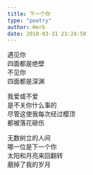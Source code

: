 ```yaml
---  
title: 下一个你  
type: "poetry"  
author: Herb  
date: 2018-03-31 23:24:50  
---  
```

遇见你  
四面都是绝壁  
不见你  
四面都是深渊  

我爱或不爱  
是不关你什么事的  
尽管这使我每次经过樱顶  
都被落花砸伤  

无数树立的人间  
哪一位是下一个你  
太阳和月亮来回翻转  
磨掉了我的岁月